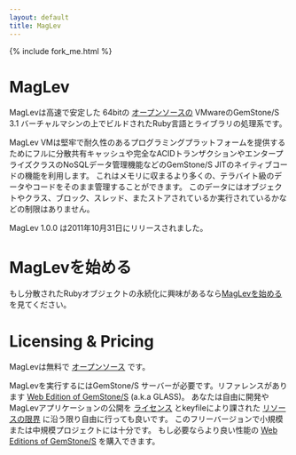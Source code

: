 ```yaml
---
layout: default
title: MagLev
---
```

{% include fork_me.html %}

# MagLev

MagLevは高速で安定した 64bitの [オープンソースの](https://github.com/MagLev/maglev/blob/master/Licenses/README.txt) VMwareのGemStone/S 3.1 バーチャルマシンの上でビルドされたRuby言語とライブラリの処理系です。

MagLev VMは堅牢で耐久性のあるプログラミングプラットフォームを提供するためにフルに分散共有キャッシュや完全なACIDトランザクションやエンタープライズクラスのNoSQLデータ管理機能などのGemStone/S JITのネイティブコードの機能を利用します。
これはメモリに収まるより多くの、テラバイト級のデータやコードをそのまま管理することができます。
このデータにはオブジェクトやクラス、ブロック、スレッド、またストアされているか実行されているかなどの制限はありません。

MagLev 1.0.0 は2011年10月31日にリリースされました。

# MagLevを始める

もし分散されたRubyオブジェクトの永続化に興味があるなら[MagLevを始める](/maglev.github.com/docs/get_started.html) を見てください。

# Licensing & Pricing

MagLevは無料で [オープンソース](https://github.com/MagLev/maglev/blob/master/Licenses/README.txt) です。

MagLevを実行するにはGemStone/S サーバーが必要です。リファレンスがあります [Web Edition of GemStone/S](http://seaside.gemstone.com/docs/GLASS-Pricing-1201.htm) (a.k.a GLASS)。 あなたは自由に開発やMagLevアプリケーションの公開を [ライセンス](http://seaside.gemstone.com/docs/GLASS-License.pdf) とkeyfileにより課された [リソースの限界](http://seaside.gemstone.com/docs/GLASS-Pricing-1201.htm) に沿う限り自由に行っても良いです。
このフリーバージョンで小規模または中規模プロジェクトには十分です。
もし必要ならより良い性能の [Web Editions of GemStone/S](http://seaside.gemstone.com/docs/GLASS-Pricing-1201.htm) を購入できます。
